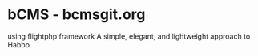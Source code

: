 # bCMS - bcmsgit.org
using flightphp framework
A simple, elegant, and lightweight approach to Habbo.
